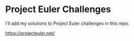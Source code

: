 # Project Euler Challenges

I'll add my solutions to Project Euler challenges in this repo.

https://projecteuler.net/
